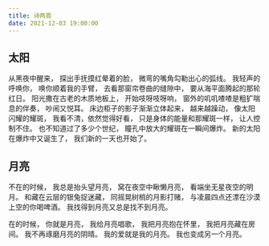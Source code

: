 ```yaml
---
title: 诗两首
date: 2021-12-03 19:00:00
---
```


## 太阳

从黑夜中醒来，
探出手抚摸红晕着的脸，
微弯的嘴角勾勒出心的弧线。
我轻声的呼唤你，
唤你顺着我的手臂，
去看那窗帘卷曲的缝隙中，
要从海平面腾起的那轮红日。
阳光撒在古老的木质地板上，
开始吱呀吱呀响，
窗外的叽叽喳喳是粗犷喘息的伴奏，
吵闹又悦耳。
床边柜子的影子渐渐立体起来，
越来越躁动，
像太阳闪耀的耀斑，
我看不清，依然觉得好看，
只是身体的能量和那耀斑一样，
让人控制不住。
也不知道过了多少个世纪，
瞳孔中放大的耀斑在一瞬间爆炸。
新的太阳在爆炸中又诞生了，
我们新的一天也开始了。


## 月亮

不在的时候，
我总是抬头望月亮，
窝在夜空中瞅懒月亮，
看端坐无星夜空的明月。
和藏在云层的银兔捉迷藏，
同摇晃树梢的月影打赌，
与凌晨四点还漂在沙漠上空的你喝啤酒。
我找得到月亮又总是找不到月亮。

在的时候，
你就是月亮，
我给月亮唱歌，
我把月亮抱在怀里，
我把月亮藏在房间。
我不再琢磨月亮的阴晴。
我的爱就是我的月亮。
我也变成另一个月亮。
